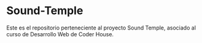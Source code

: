 # Sound-Temple

Este es el repositorio perteneciente al proyecto Sound Temple, asociado al curso de Desarrollo Web de Coder House.
